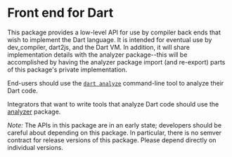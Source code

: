 # Front end for Dart

This package provides a low-level API for use by compiler back ends that wish to
implement the Dart language.  It is intended for eventual use by dev_compiler,
dart2js, and the Dart VM.  In addition, it will share implementation details
with the analyzer package--this will be accomplished by having the analyzer
package import (and re-export) parts of this package's private implementation.

End-users should use the [`dart analyze`](https://dart.dev/tools/dart-tool)
command-line tool to analyze their Dart code.

Integrators that want to write tools that analyze Dart code should use the
[analyzer](https://pub.dev/packages/analyzer) package.

_Note:_ The APIs in this package are in an early state; developers should be
careful about depending on this package.  In particular, there is no semver
contract for release versions of this package.  Please depend directly on individual
versions.
